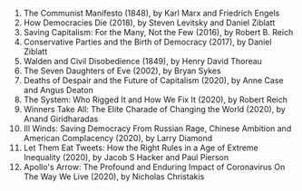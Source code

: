 1. The Communist Manifesto (1848), by Karl Marx and Friedrich Engels
2. How Democracies Die (2018), by Steven Levitsky and Daniel Ziblatt
3. Saving Capitalism: For the Many, Not the Few (2016), by Robert B. Reich
4. Conservative Parties and the Birth of Democracy (2017), by Daniel Ziblatt
5. Walden and Civil Disobedience (1849), by Henry David Thoreau
6. The Seven Daughters of Eve (2002), by Bryan Sykes
7. Deaths of Despair and the Future of Capitalism (2020), by Anne Case and Angus Deaton
8. The System: Who Rigged It and How We Fix It (2020), by Robert Reich
9. Winners Take All: The Elite Charade of Changing the World (2020), by Anand Giridharadas
10. Ill Winds: Saving Democracy From Russian Rage, Chinese Ambition and American Complacency (2020), by Larry Diamond
11. Let Them Eat Tweets: How the Right Rules in a Age of Extreme Inequality (2020), by Jacob S Hacker and Paul Pierson
12. Apollo's Arrow: The Profound and Enduring Impact of  Coronavirus On The Way We Live (2020), by Nicholas Christakis
